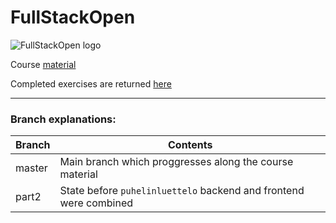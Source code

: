 # FullStackOpen
![FullStackOpen logo](https://courses.helsinki.fi/sites/default/files/styles/large_with_manualcrop/public/course-header-images/fullstack.png?itok=2F9e0aYL)

Course [material](https://fullstackopen.com/)

Completed exercises are returned [here](https://studies.cs.helsinki.fi/stats/courses/fullstackopen/)

----

### Branch explanations:
|Branch     |Contents|
|-----------|--------|
|master     |Main branch which proggresses along the course material|
|part2      |State before `puhelinluettelo` backend and frontend were combined|
